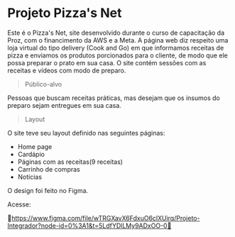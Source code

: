 # Projeto Pizza's Net

Este é  o Pizza's Net, site desenvolvido  durante o curso de capacitação da Proz, com o financimento da AWS e a Meta. A página web diz respeito uma loja virtual 
do tipo delivery (Cook and Go) em que informamos receitas de pizza e enviamos os produtos porcionados para o cliente, de modo que ele possa preparar o prato em
sua casa. O site contém sessões com as receitas e vídeos com modo de preparo.


>Público-alvo

Pessoas que  buscam receitas práticas, mas desejam que os insumos do preparo sejam entregues em sua casa. 

>Layout

O site teve seu layout definido nas seguintes páginas:

* Home page
* Cardápio
* Páginas com as receitas(9 receitas)
* Carrinho de compras
* Notícias

O design foi feito no Figma.

Acesse: 

🔗https://www.figma.com/file/wTRGXavX6FdxuO6clXUirq/Projeto-Integrador?node-id=0%3A1&t=5LdfYDlLMy9ADxOO-0🔗 



